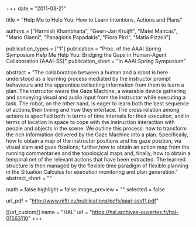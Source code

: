 +++
date = "2011-03-21"

title = "Help Me to Help You: How to Learn Intentions, Actions and Plans"

authors = ["Harmish Khambhaita", "Geert-Jan Kruijff", "Matei Mancas", "Mario Gianni", "Panagiotis Papadakis", "Fiora Pirri", "Matia Pizzoli"]

publication_types = ["1"]
publication = "Proc. of the AAAI Spring Symposium Help Me Help You: Bridging the Gaps in Human-Agent Collaboration (AAAI-SS)"
publication_short = "In AAAI Spring Symposium"

abstract = "The collaboration between a human and a robot is here understood as a learning process mediated by the instructor prompt behaviours and the apprentice collecting information from them to learn a plan. The instructor wears the Gaze Machine, a wearable device gathering and conveying visual and audio input from the instructor while executing a task. The robot, on the other hand, is eager to learn both the best sequence of actions,their timing and how they interlace. The cross relation among actions is specified both in terms of time intervals for their execution, and in terms of location in space to cope with the instruction interaction with people and objects in the scene. We outline this process: how to transform the rich information delivered by the Gaze Machine into a plan. Specifically, how to obtain a map of the instructor positions and his gaze position, via visual slam and gaze fixations; further,how to obtain an action map from the running commentaries and the topological maps and, finally, how to obtain a temporal net of the relevant actions that have been extracted. The learned structure is then managed by the flexible time paradigm of flexible planning in the Situation Calculus for execution monitoring and plan generation."
abstract_short = ""

math = false
highlight = false
image_preview = ""
selected = false

url_pdf = "http://www.nifti.eu/publications/pdfs/aaai-sss11.pdf"

[[url_custom]]
name = "HAL"
url = "https://hal.archives-ouvertes.fr/hal-01563110"
+++
